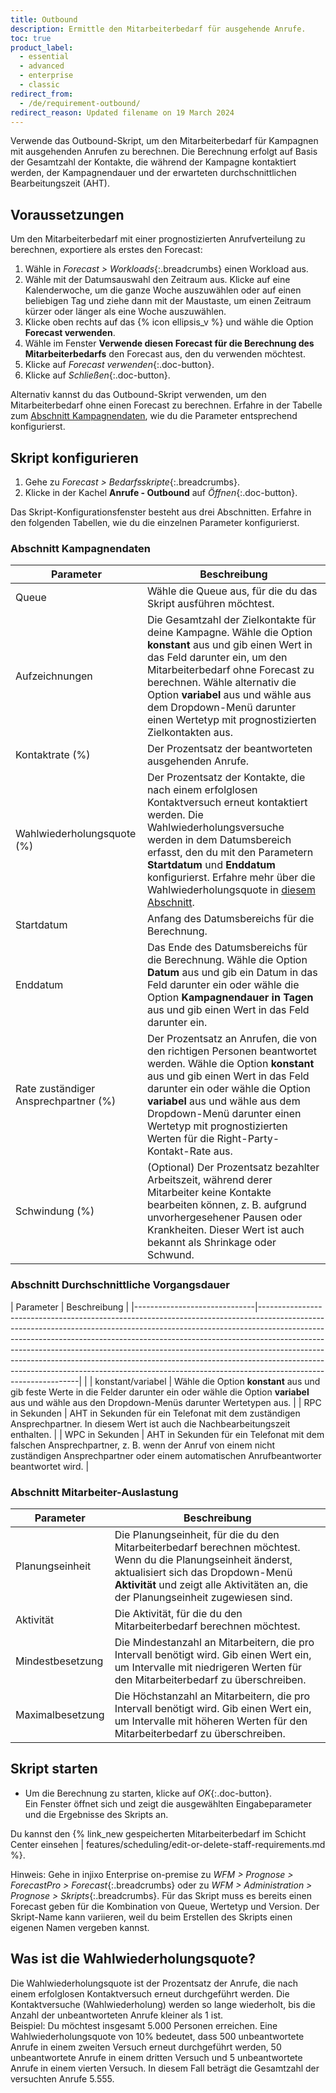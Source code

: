 ```yaml
---
title: Outbound
description: Ermittle den Mitarbeiterbedarf für ausgehende Anrufe.
toc: true
product_label:
  - essential
  - advanced
  - enterprise
  - classic
redirect_from:
  - /de/requirement-outbound/
redirect_reason: Updated filename on 19 March 2024
---
```


Verwende das Outbound-Skript, um den Mitarbeiterbedarf für Kampagnen mit ausgehenden Anrufen zu berechnen. Die Berechnung erfolgt auf Basis der Gesamtzahl der Kontakte, die während der Kampagne kontaktiert werden, der Kampagnendauer und der erwarteten durchschnittlichen Bearbeitungszeit (AHT).

## Voraussetzungen

Um den Mitarbeiterbedarf mit einer prognostizierten Anrufverteilung zu berechnen, exportiere als erstes den Forecast:

1. Wähle in _Forecast > Workloads_{:.breadcrumbs} einen Workload aus.
2. Wähle mit der Datumsauswahl den Zeitraum aus. Klicke auf eine Kalenderwoche, um die ganze Woche auszuwählen oder auf einen beliebigen Tag und ziehe dann mit der Maustaste, um einen Zeitraum kürzer oder länger als eine Woche auszuwählen.
3. Klicke oben rechts auf das {% icon ellipsis_v %} und wähle die Option **Forecast verwenden**.
4. Wähle im Fenster **Verwende diesen Forecast für die Berechnung des Mitarbeiterbedarfs** den Forecast aus, den du verwenden möchtest.
5. Klicke auf _Forecast verwenden_{:.doc-button}.
6. Klicke auf _Schließen_{:.doc-button}.

Alternativ kannst du das Outbound-Skript verwenden, um den Mitarbeiterbedarf ohne einen Forecast zu berechnen. Erfahre in der Tabelle zum [Abschnitt Kampagnendaten](#abschnitt-kampagnendaten), wie du die Parameter entsprechend konfigurierst.

## Skript konfigurieren

1. Gehe zu _Forecast > Bedarfsskripte_{:.breadcrumbs}.
2. Klicke in der Kachel **Anrufe - Outbound** auf _Öffnen_{:.doc-button}.

Das Skript-Konfigurationsfenster besteht aus drei Abschnitten. Erfahre in den folgenden Tabellen, wie du die einzelnen Parameter konfigurierst.

### Abschnitt Kampagnendaten

| Parameter                            | Beschreibung                                                                                                                                                                                                                                                                                                                                            |
| ------------------------------------ | ------------------------------------------------------------------------------------------------------------------------------------------------------------------------------------------------------------------------------------------------------------------------------------------------------------------------------------------------------- |
| Queue                                | Wähle die Queue aus, für die du das Skript ausführen möchtest.                                                                                                                                                                                                                                                                                          |
| Aufzeichnungen                       | Die Gesamtzahl der Zielkontakte für deine Kampagne. Wähle die Option **konstant** aus und gib einen Wert in das Feld darunter ein, um den Mitarbeiterbedarf ohne Forecast zu berechnen. Wähle alternativ die Option **variabel** aus und wähle aus dem Dropdown-Menü darunter einen Wertetyp mit prognostizierten Zielkontakten aus.                    |
| Kontaktrate (%)                      | Der Prozentsatz der beantworteten ausgehenden Anrufe.                                                                                                                                                                                                                                                                                                   |
| Wahlwiederholungsquote (%)           | Der Prozentsatz der Kontakte, die nach einem erfolglosen Kontaktversuch erneut kontaktiert werden. Die Wahlwiederholungsversuche werden in dem Datumsbereich erfasst, den du mit den Parametern **Startdatum** und **Enddatum** konfigurierst. Erfahre mehr über die Wahlwiederholungsquote in [diesem Abschnitt](#was-ist-die-wahlwiederholungsquote). |
| Startdatum                           | Anfang des Datumsbereichs für die Berechnung.                                                                                                                                                                                                                                                                                                           |
| Enddatum                             | Das Ende des Datumsbereichs für die Berechnung. Wähle die Option **Datum** aus und gib ein Datum in das Feld darunter ein oder wähle die Option **Kampagnendauer in Tagen** aus und gib einen Wert in das Feld darunter ein.                                                                                                                            |
| Rate zuständiger Ansprechpartner (%) | Der Prozentsatz an Anrufen, die von den richtigen Personen beantwortet werden. Wähle die Option **konstant** aus und gib einen Wert in das Feld darunter ein oder wähle die Option **variabel** aus und wähle aus dem Dropdown-Menü darunter einen Wertetyp mit prognostizierten Werten für die Right-Party-Kontakt-Rate aus.                           |
| Schwindung (%)                       | (Optional) Der Prozentsatz bezahlter Arbeitszeit, während derer Mitarbeiter keine Kontakte bearbeiten können, z.&nbsp;B. aufgrund unvorhergesehener Pausen oder Krankheiten. Dieser Wert ist auch bekannt als Shrinkage oder Schwund.                                                                                                                   |

### Abschnitt Durchschnittliche Vorgangsdauer

| Parameter | Beschreibung |
|------------------------------|---------------------------------------------------------------------------------------------------------------------------------------------------------------------------------------------------------------------------------------------------------------------------------------------------------------------------------------------------------------------------------------------------------------------------------------------------------------------------------------------------------------------| |
| konstant/variabel | Wähle die Option **konstant** aus und gib feste Werte in die Felder darunter ein oder wähle die Option **variabel** aus und wähle aus den Dropdown-Menüs darunter Wertetypen aus. |
| RPC in Sekunden | AHT in Sekunden für ein Telefonat mit dem zuständigen Ansprechpartner. In diesem Wert ist auch die Nachbearbeitungszeit enthalten. |
| WPC in Sekunden | AHT in Sekunden für ein Telefonat mit dem falschen Ansprechpartner, z.&nbsp;B. wenn der Anruf von einem nicht zuständigen Ansprechpartner oder einem automatischen Anrufbeantworter beantwortet wird. |

### Abschnitt Mitarbeiter-Auslastung

| Parameter        | Beschreibung                                                                                                                                                                                                                             |
| ---------------- | ---------------------------------------------------------------------------------------------------------------------------------------------------------------------------------------------------------------------------------------- |
| Planungseinheit  | Die Planungseinheit, für die du den Mitarbeiterbedarf berechnen möchtest. Wenn du die Planungseinheit änderst, aktualisiert sich das Dropdown-Menü **Aktivität** und zeigt alle Aktivitäten an, die der Planungseinheit zugewiesen sind. |
| Aktivität        | Die Aktivität, für die du den Mitarbeiterbedarf berechnen möchtest.                                                                                                                                                                      |
| Mindestbesetzung | Die Mindestanzahl an Mitarbeitern, die pro Intervall benötigt wird. Gib einen Wert ein, um Intervalle mit niedrigeren Werten für den Mitarbeiterbedarf zu überschreiben.                                                                 |
| Maximalbesetzung | Die Höchstanzahl an Mitarbeitern, die pro Intervall benötigt wird. Gib einen Wert ein, um Intervalle mit höheren Werten für den Mitarbeiterbedarf zu überschreiben.                                                                      |

## Skript starten

- Um die Berechnung zu starten, klicke auf _OK_{:.doc-button}.<br>Ein Fenster öffnet sich und zeigt die ausgewählten Eingabeparameter und die Ergebnisse des Skripts an.

Du kannst den {% link_new gespeicherten Mitarbeiterbedarf im Schicht Center einsehen | features/scheduling/edit-or-delete-staff-requirements.md %}.

Hinweis: Gehe in injixo Enterprise on-premise zu _WFM > Prognose > ForecastPro > Forecast_{:.breadcrumbs} oder zu _WFM > Administration > Prognose > Skripts_{:.breadcrumbs}. Für das Skript muss es bereits einen Forecast geben für die Kombination von Queue, Wertetyp und Version. Der Skript-Name kann variieren, weil du beim Erstellen des Skripts einen eigenen Namen vergeben kannst.

## Was ist die Wahlwiederholungsquote?

Die Wahlwiederholungsquote ist der Prozentsatz der Anrufe, die nach einem erfolglosen Kontaktversuch erneut durchgeführt werden. Die Kontaktversuche (Wahlwiederholung) werden so lange wiederholt, bis die Anzahl der unbeantworteten Anrufe kleiner als 1 ist.<br>Beispiel: Du möchtest insgesamt 5.000 Personen erreichen. Eine Wahlwiederholungsquote von 10% bedeutet, dass 500 unbeantwortete Anrufe in einem zweiten Versuch erneut durchgeführt werden, 50 unbeantwortete Anrufe in einem dritten Versuch und 5 unbeantwortete Anrufe in einem vierten Versuch. In diesem Fall beträgt die Gesamtzahl der versuchten Anrufe 5.555.
